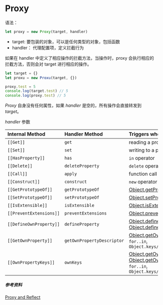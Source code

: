 # Proxy

语法：

```javascript
let proxy = new Proxy(target, handler)
```

- target: 要包装的对象，可以是任何类型的对象，包括函数
- handler： 代理配置项，定义拦截行为

如果在 handler 中定义了相应操作的拦截方法，当操作时，proxy 会执行相应的拦截方法，否则会对 target 进行相应的操作。

```javascript
let target = {}
let proxu = new Proxu(target, {})

proxy.test = 5
console.log(target.test) // 5
console.log(proxy.test) // 5
```

_Proxy_ 自身没有任何属性，如果 _handler_ 是空的，所有操作会直接转发到 _target_。

_handler_ 参数

| Internal Method         | Handler Method             | Triggers when…                                               |
| :---------------------- | :------------------------- | :----------------------------------------------------------- |
| `[[Get]]`               | `get`                      | reading a property                                           |
| `[[Set]]`               | `set`                      | writing to a property                                        |
| `[[HasProperty]]`       | `has`                      | `in` operator                                                |
| `[[Delete]]`            | `deleteProperty`           | `delete` operator                                            |
| `[[Call]]`              | `apply`                    | function call                                                |
| `[[Construct]]`         | `construct`                | `new` operator                                               |
| `[[GetPrototypeOf]]`    | `getPrototypeOf`           | [Object.getPrototypeOf](https://developer.mozilla.org/en-US/docs/Web/JavaScript/Reference/Global_Objects/Object/getPrototypeOf) |
| `[[SetPrototypeOf]]`    | `setPrototypeOf`           | [Object.setPrototypeOf](https://developer.mozilla.org/en-US/docs/Web/JavaScript/Reference/Global_Objects/Object/setPrototypeOf) |
| `[[IsExtensible]]`      | `isExtensible`             | [Object.isExtensible](https://developer.mozilla.org/en-US/docs/Web/JavaScript/Reference/Global_Objects/Object/isExtensible) |
| `[[PreventExtensions]]` | `preventExtensions`        | [Object.preventExtensions](https://developer.mozilla.org/en-US/docs/Web/JavaScript/Reference/Global_Objects/Object/preventExtensions) |
| `[[DefineOwnProperty]]` | `defineProperty`           | [Object.defineProperty](https://developer.mozilla.org/en-US/docs/Web/JavaScript/Reference/Global_Objects/Object/defineProperty), [Object.defineProperties](https://developer.mozilla.org/en-US/docs/Web/JavaScript/Reference/Global_Objects/Object/defineProperties) |
| `[[GetOwnProperty]]`    | `getOwnPropertyDescriptor` | [Object.getOwnPropertyDescriptor](https://developer.mozilla.org/en-US/docs/Web/JavaScript/Reference/Global_Objects/Object/getOwnPropertyDescriptor), `for..in`, `Object.keys/values/entries` |
| `[[OwnPropertyKeys]]`   | `ownKeys`                  | [Object.getOwnPropertyNames](https://developer.mozilla.org/en-US/docs/Web/JavaScript/Reference/Global_Objects/Object/getOwnPropertyNames), [Object.getOwnPropertySymbols](https://developer.mozilla.org/en-US/docs/Web/JavaScript/Reference/Global_Objects/Object/getOwnPropertySymbols), `for..in`, `Object.keys/values/entries` |



##### 参考资料

[Proxy and Reflect](https://javascript.info/proxy)

